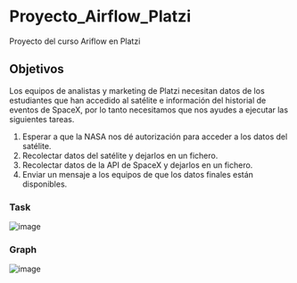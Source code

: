 # Proyecto_Airflow_Platzi
Proyecto del curso Ariflow en Platzi
## Objetivos
Los equipos de analistas y marketing de Platzi necesitan datos de los estudiantes que han accedido al satélite e información del historial de eventos de SpaceX, por lo tanto necesitamos que nos ayudes a ejecutar las siguientes tareas.
1. Esperar a que la NASA nos dé autorización para acceder a los datos del satélite.
2. Recolectar datos del satélite y dejarlos en un fichero.
3. Recolectar datos de la API de SpaceX y dejarlos en un fichero.
4. Enviar un mensaje a los equipos de que los datos finales están disponibles.
### Task
![image](https://github.com/MaikB71/Proyecto_Airflow_Platzi/assets/49370727/54bbdc7e-e2b7-48b0-9512-0b1edd32ba69)
### Graph
![image](https://github.com/MaikB71/Proyecto_Airflow_Platzi/assets/49370727/9e06dd7d-75a6-4e08-8c9c-8533817c9973)
